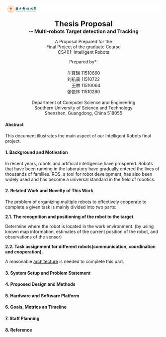 ![sustc](sustc.png)





<p align="center"><font size=5> <strong> Thesis Proposal<br/> </strong> </font> <font size=3> <strong>-- Multi-robots Target detection and Tracking </strong> </font>  </p>





<p align="center"> A Proposal Prepared for the <br/>Final Project of the graduate Course<br/>CS401: Intelligent Robots </p>











<p align="center"> Prepared by*: <br/><br/> 羊尊瑞 11510660<br/> 刘航晨 11510722<br/>&nbsp;&nbsp;&nbsp;&nbsp;王林 11510064<br/>张依林 11510280<br/><br/> Department of Computer Science and Engineering<br/>Southern University of Science and Technology<br/>Shenzhen, Guangdong, China 518055 </p>









#### Abstract

This document illustrates the main aspect of our Intelligent Robots final project. 



#### 1. Background and Motivation

In recent years, robots and artificial intelligence have prospered. Robots that have been running in the laboratory have gradually entered the lives of thousands of families. ROS, a tool for robot development, has also been widely used and has become a universal standard in the field of robotics. 



#### 2. Related Work and Novelty of This Work

The problem of organizing multiple robots to effectively cooperate to complete a given task is mainly divided into two parts: 

**2.1. The recognition and positioning of the robot to the target.**

Determine where the robot is located in the work environment. (by using known map information, estimates of the current position of the robot, and observations of the sensor)

**2.2. Task assignment for different robots(communication, coordination and cooperation).**

A reasonable <u>architecture</u> is needed to complete this part.



#### 3. System Setup and Problem Statement



#### 4. Proposed Design and Methods



#### 5. Hardware and Software Platform



#### 6. Goals, Metrics an Timeline



#### 7. Staff Planning



#### 8. Reference